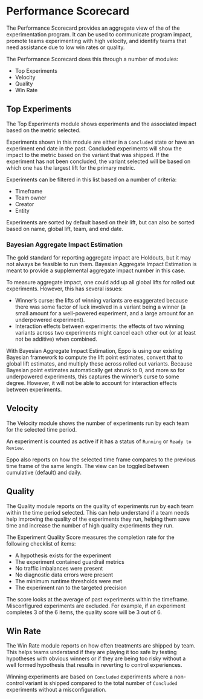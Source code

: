 # Performance Scorecard

The Performance Scorecard provides an aggregate view of the of the experimentation program. It can be used to communicate program impact, promote teams experimenting with high velocity, and identify teams that need assistance due to low win rates or quality.

The Performance Scorecard does this through a number of modules:
* Top Experiments
* Velocity
* Quality
* Win Rate

## Top Experiments
The Top Experiments module shows experiments and the associated impact based on the metric selected.

Experiments shown in this module are either in a `Concluded` state or have an experiment end date in the past. Concluded experiments will show the impact to the metric based on the variant that was shipped. If the experiment has not been concluded, the variant selected will be based on which one has the largest lift for the primary metric.

Experiments can be filtered in this list based on a number of criteria:
* Timeframe
* Team owner
* Creator
* Entity

Experiments are sorted by default based on their lift, but can also be sorted based on name, global lift, team, and end date.

### Bayesian Aggregate Impact Estimation
The gold standard for reporting aggregate impact are Holdouts, but it may not always be feasible to run them. Bayesian Aggregate Impact Estimation is meant to provide a supplemental aggregate impact number in this case.

To measure aggregate impact, one could add up all global lifts for rolled out experiments. However, this has several issues:
- Winner’s curse: the lifts of winning variants are exaggerated because there was some factor of luck involved in a variant being a winner (a small amount for a well-powered experiment, and a large amount for an underpowered experiment).
- Interaction effects between experiments: the effects of two winning variants across two experiments might cancel each other out (or at least not be additive) when combined.

With Bayesian Aggregate Impact Estimation, Eppo is using our existing Bayesian framework to compute the lift point estimates, convert that to global lift estimates, and multiply these across rolled out variants. Because Bayesian point estimates automatically get shrunk to 0, and more so for underpowered experiments, this captures the winner’s curse to some degree. However, it will not be able to account for interaction effects between experiments.

## Velocity
The Velocity module shows the number of experiments run by each team for the selected time period.

An experiment is counted as active if it has a status of `Running` or `Ready to Review`.

Eppo also reports on how the selected time frame compares to the previous time frame of the same length. The view can be toggled between cumulative (default) and daily. 

## Quality
The Quality module reports on the quality of experiments run by each team within the time period selected. This can help understand if a team needs help improving the quality of the experiments they run, helping them save time and increase the number of high quality experiments they run.

The Experiment Quality Score measures the completion rate for the following checklist of items:
- A hypothesis exists for the experiment
- The experiment contained guardrail metrics
- No traffic imbalances were present
- No diagnostic data errors were present
- The minimum runtime thresholds were met
- The experiment ran to the targeted precision

The score looks at the average of past experiments within the timeframe. Misconfigured experiments are excluded. For example, if an experiment completes 3 of the 6 items, the quality score will be 3 out of 6.

## Win Rate
The Win Rate module reports on how often treatments are shipped by team. This helps teams understand if they are playing it too safe by testing hypotheses with obvious winners or if they are being too risky without a well formed hypothesis that results in reverting to control experiences.

Winning experiments are based on `Concluded` experiments where a non-control variant is shipped compared to the total number of `Concluded` experiments without a misconfiguration.
